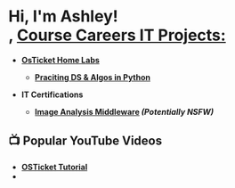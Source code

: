 
<h1>Hi, I'm Ashley! <br/><a href=></a>, <a href="https:/https://github.com/Ansams210/"https://www.linkedin.com/in/ash-sams-721376261/ 

<h2>Course Careers IT Projects:</h2>

- <b>OsTicket Home Labs 
  - [Praciting DS & Algos in Python](https://github.com/joshmadakor1/Algorithms-Practice)

- <b> IT Certifications 
  - [Image Analysis Middleware](https://github.com/joshmadakor1/4chan-Image-Analysis-Middleware-C964) <b><i>(Potentially NSFW)</b></i>

<h2>📺 Popular YouTube Videos</h2>

- [OSTicket Tutorial](https://www.youtube.com/watch?v=a83ASGn_V_s)
-
